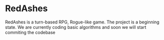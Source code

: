 # RedAshes
RedAshes is a turn-based RPG, Rogue-like game.
The project is a beginning state. We are currently coding basic algorithms and soon we will start commiting the codebase
